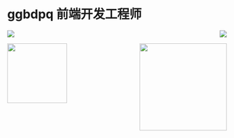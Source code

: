 # ggbdpq 前端开发工程师

<p>
  <a href="http://ggbdpq.com/"><img src="https://count.getloli.com/get/@github.readme"></a>
  <img src="https://weather-icon.journeyad.repl.co/@shuozhou?v=1" align="right">
</p>

<p>
<img height="137px" src="https://github-readme-stats.vercel.app/api?username=ggbdpq&hide_title=true&hide_border=true&show_icons=true&include_all_commits=true&line_height=21&bg_color=0,FFCCCC,FFD479,FFFC79,73FA79&theme=graywhite&locale=cn" />
<img align='right' src='https://user-images.githubusercontent.com/5713670/87202985-820dcb80-c2b6-11ea-9f56-7ec461c497c3.gif' width='200"'>
</p>
